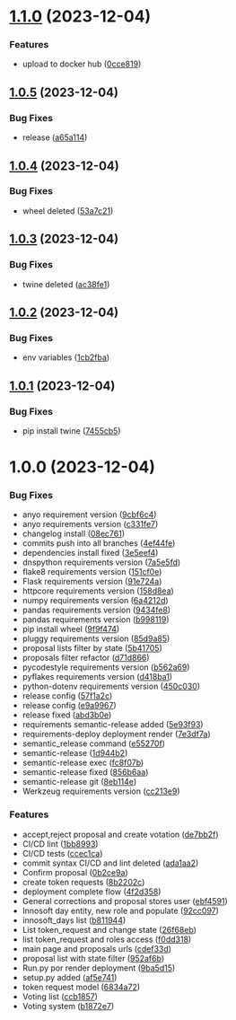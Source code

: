 # [1.1.0](https://github.com/motero2k/programaze/compare/v1.0.5...v1.1.0) (2023-12-04)


### Features

* upload to docker hub ([0cce819](https://github.com/motero2k/programaze/commit/0cce81940fa66f4f7100425edf6d15d9d2c0dd7b))

## [1.0.5](https://github.com/motero2k/programaze/compare/v1.0.4...v1.0.5) (2023-12-04)


### Bug Fixes

* release ([a65a114](https://github.com/motero2k/programaze/commit/a65a114cfc7d8f415c3c68459560eeb41befa3ec))

## [1.0.4](https://github.com/motero2k/programaze/compare/v1.0.3...v1.0.4) (2023-12-04)


### Bug Fixes

* wheel deleted ([53a7c21](https://github.com/motero2k/programaze/commit/53a7c21c4cea6aab0fac4dc0fa9a5c5f3369e2ea))

## [1.0.3](https://github.com/motero2k/programaze/compare/v1.0.2...v1.0.3) (2023-12-04)


### Bug Fixes

* twine deleted ([ac38fe1](https://github.com/motero2k/programaze/commit/ac38fe1d3a055d36cddf789b838e5d39e96c81ad))

## [1.0.2](https://github.com/motero2k/programaze/compare/v1.0.1...v1.0.2) (2023-12-04)


### Bug Fixes

* env variables ([1cb2fba](https://github.com/motero2k/programaze/commit/1cb2fba68d7472082e8329aa522a54551d714ff7))

## [1.0.1](https://github.com/motero2k/programaze/compare/v1.0.0...v1.0.1) (2023-12-04)


### Bug Fixes

* pip install twine ([7455cb5](https://github.com/motero2k/programaze/commit/7455cb58270587f3036b89d0fa77994bd3bde7e3))

# 1.0.0 (2023-12-04)


### Bug Fixes

* anyo requirement version ([9cbf6c4](https://github.com/motero2k/programaze/commit/9cbf6c404f8b42743b9f2fbc9f7f381a2f556192))
* anyo requirements version ([c331fe7](https://github.com/motero2k/programaze/commit/c331fe78757a810d3af27be8aa6212dcf1e61f88))
* changelog install ([08ec761](https://github.com/motero2k/programaze/commit/08ec761b285a8d761e146f3515a588bad0f017ae))
* commits push into all branches ([4ef44fe](https://github.com/motero2k/programaze/commit/4ef44fe92f845ebff040451830cdc52106e0b3fd))
* dependencies install fixed ([3e5eef4](https://github.com/motero2k/programaze/commit/3e5eef4d0e5493bbff6ae95cac019df4e753e574))
* dnspython requirements version ([7a5e5fd](https://github.com/motero2k/programaze/commit/7a5e5fd3454fe850790d516071030f7410776d81))
* flake8 requirements version ([151cf0e](https://github.com/motero2k/programaze/commit/151cf0ec44f4dbd2b8d089de197d07f9603c005f))
* Flask requirements version ([91e724a](https://github.com/motero2k/programaze/commit/91e724abb98483cdc10576dc97ee630e06a029d2))
* httpcore requirements version ([158d8ea](https://github.com/motero2k/programaze/commit/158d8ea02dec336e611e91e26df9a319695988fb))
* numpy requirements version ([6a4212d](https://github.com/motero2k/programaze/commit/6a4212d62373c4ee3aba838a76de5a17c3b2a268))
* pandas requirements version ([9434fe8](https://github.com/motero2k/programaze/commit/9434fe8272d4166effb141a459ca8fe91a1f0a40))
* pandas requirements version ([b998119](https://github.com/motero2k/programaze/commit/b9981193d52cd3b7dc902f70090c2f5f3fc6a375))
* pip install wheel ([9f9f474](https://github.com/motero2k/programaze/commit/9f9f474e285a4cd465359abbe1d8b87cabd6f9bb))
* pluggy requirements version ([85d9a85](https://github.com/motero2k/programaze/commit/85d9a856a1936839da91f351a603b0868c1f2145))
* proposal lists filter by state ([5b41705](https://github.com/motero2k/programaze/commit/5b41705381a50904d48c0e4b6dd22e3a515604eb))
* proposals filter refactor ([d71d866](https://github.com/motero2k/programaze/commit/d71d866325c55f55e5bff27502fe5a1359bbc8df))
* pycodestyle requirements version ([b562a69](https://github.com/motero2k/programaze/commit/b562a698a2b6f7c42753939179396b34890cd2b2))
* pyflakes requirements version ([d418ba1](https://github.com/motero2k/programaze/commit/d418ba107ed953b82f14e0a5ca7ffcf4f89ce521))
* python-dotenv requirements version ([450c030](https://github.com/motero2k/programaze/commit/450c030173d1c3d01436106d1cd37881bad4f619))
* release config ([57f1a2c](https://github.com/motero2k/programaze/commit/57f1a2cc507a8d41f97bc10a699cff87aaa2fe39))
* release config ([e9a9967](https://github.com/motero2k/programaze/commit/e9a996751c9d3d7c9797c7c511092a0e6dc1149b))
* release fixed ([abd3b0e](https://github.com/motero2k/programaze/commit/abd3b0e73a82a90271d4b990f4c5247e13dc864f))
* requirements semantic-release added ([5e93f93](https://github.com/motero2k/programaze/commit/5e93f93c2a595b15d9c6c6c863ebf91dc8fa7bf4))
* requirements-deploy deployment render ([7e3df7a](https://github.com/motero2k/programaze/commit/7e3df7a5ad6ecbff8a61e6bc85247410d5951d36))
* semantic_release command ([e55270f](https://github.com/motero2k/programaze/commit/e55270f789e9e2b074a13e68b8cd621e261e432e))
* semantic-release ([1d944b2](https://github.com/motero2k/programaze/commit/1d944b21d1fee802d1ff62debec0fccc04e1d54f))
* semantic-release exec ([fc8f07b](https://github.com/motero2k/programaze/commit/fc8f07bc720fb601991bb79cdb11ef158e56b39a))
* semantic-release fixed ([856b6aa](https://github.com/motero2k/programaze/commit/856b6aa99b000062e796ddb2f8191d138ef9e523))
* semantic-release git ([8eb114e](https://github.com/motero2k/programaze/commit/8eb114e51d31e7f53ace94084b39ef9a1b5abc8d))
* Werkzeug requirements version ([cc213e9](https://github.com/motero2k/programaze/commit/cc213e963bd21f40e42782edb2b84f2c8391891e))


### Features

* accept,reject proposal and create votation ([de7bb2f](https://github.com/motero2k/programaze/commit/de7bb2f244791f1c8ee2171fc614e74033ad4a07))
* CI/CD lint ([1bb8993](https://github.com/motero2k/programaze/commit/1bb8993015962653c4d09ebdee5ecf684187f67d))
* CI/CD tests ([ccec1ca](https://github.com/motero2k/programaze/commit/ccec1ca20599c5ab467e2870ab3b99350932ae5c))
* commit syntax CI/CD and lint deleted ([ada1aa2](https://github.com/motero2k/programaze/commit/ada1aa200cb5762f292f75d0455673065dd99dac))
* Confirm proposal ([0b2ce9a](https://github.com/motero2k/programaze/commit/0b2ce9a7184fae85b6facb60a4335cc224bead8e))
* create token requests ([8b2202c](https://github.com/motero2k/programaze/commit/8b2202cf2c740e8484ba6401e910c06693e68c44))
* deployment complete flow ([4f2d358](https://github.com/motero2k/programaze/commit/4f2d3582e828ce0e06b3b23997735cce602a5647))
* General corrections and proposal stores user ([ebf4591](https://github.com/motero2k/programaze/commit/ebf459100dd0ad730d3e849ee803e27d4d8d1498))
* Innosoft day entity, new role and populate ([92cc097](https://github.com/motero2k/programaze/commit/92cc097eb893f2fcbdac06966387b038747eb56e))
* innosoft_days list ([b811944](https://github.com/motero2k/programaze/commit/b811944804a66d8e4faf30737603c736caf66a7f))
* List token_request and change state ([26f68eb](https://github.com/motero2k/programaze/commit/26f68ebe713deba37ffb46f2686489f9d205b0a2))
* list token_request and roles access ([f0dd318](https://github.com/motero2k/programaze/commit/f0dd31849123c7ca7411802cd196fea172550929))
* main page and proposals urls ([cdef33d](https://github.com/motero2k/programaze/commit/cdef33d02cbec2dd7895237763f45bc4b9938a4c))
* proposal list with state filter ([952af6b](https://github.com/motero2k/programaze/commit/952af6b3c390e86db29aa605758468c8f86c857c))
* Run.py por render deployment ([9ba5d15](https://github.com/motero2k/programaze/commit/9ba5d1505fc2830935959431fbc1a6db35f7509e))
* setup.py added ([af5e741](https://github.com/motero2k/programaze/commit/af5e741af21e17219f927cce01190b9ae781660a))
* token request model ([6834a72](https://github.com/motero2k/programaze/commit/6834a724323eed5fe33bb1b6faf6653731cd75d1))
* Voting list ([ccb1857](https://github.com/motero2k/programaze/commit/ccb1857959db0d813e8fdef160c6b70d27c0985c))
* Voting system ([b1872e7](https://github.com/motero2k/programaze/commit/b1872e7bc85fa3f3b5ac1a7a6d6117abb2063f0c))
